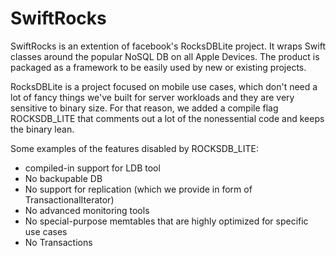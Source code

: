 # SwiftRocks

SwiftRocks is an extention of facebook's RocksDBLite project. It wraps Swift classes around the popular NoSQL DB on all Apple Devices. The product is packaged as a framework to be easily used by new or existing projects. 

RocksDBLite is a project focused on mobile use cases, which don't need a lot of fancy things we've built for server workloads and they are very sensitive to binary size. For that reason, we added a compile flag ROCKSDB_LITE that comments out a lot of the nonessential code and keeps the binary lean.

Some examples of the features disabled by ROCKSDB_LITE:
* compiled-in support for LDB tool
* No backupable DB
* No support for replication (which we provide in form of TransactionalIterator)
* No advanced monitoring tools
* No special-purpose memtables that are highly optimized for specific use cases
* No Transactions
